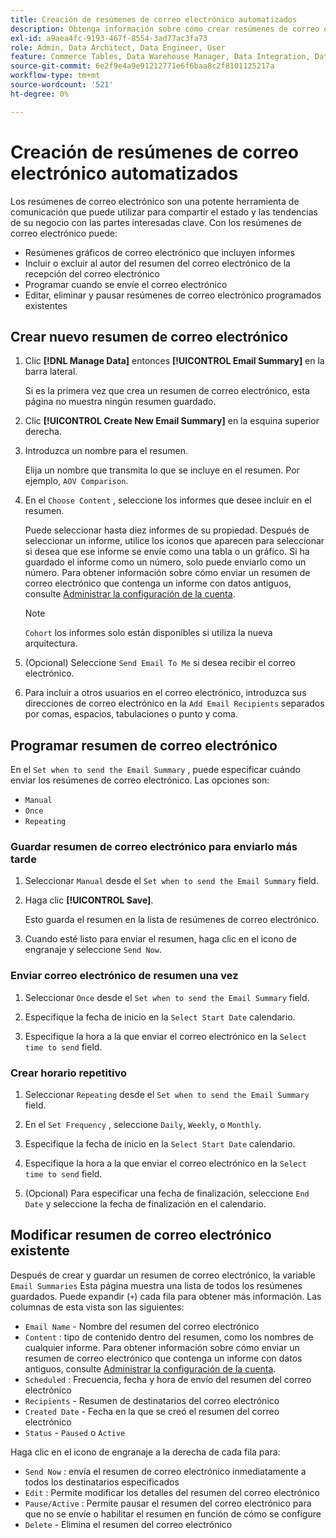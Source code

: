 ```yaml
---
title: Creación de resúmenes de correo electrónico automatizados
description: Obtenga información sobre cómo crear resúmenes de correo electrónico automatizados.
exl-id: a9aea4fc-9193-467f-8554-3ad77ac3fa73
role: Admin, Data Architect, Data Engineer, User
feature: Commerce Tables, Data Warehouse Manager, Data Integration, Data Import/Export
source-git-commit: 6e2f9e4a9e91212771e6f6baa8c2f8101125217a
workflow-type: tm+mt
source-wordcount: '521'
ht-degree: 0%

---
```


# Creación de resúmenes de correo electrónico automatizados

Los resúmenes de correo electrónico son una potente herramienta de comunicación que puede utilizar para compartir el estado y las tendencias de su negocio con las partes interesadas clave. Con los resúmenes de correo electrónico puede:

* Resúmenes gráficos de correo electrónico que incluyen informes
* Incluir o excluir al autor del resumen del correo electrónico de la recepción del correo electrónico
* Programar cuando se envíe el correo electrónico
* Editar, eliminar y pausar resúmenes de correo electrónico programados existentes

## Crear nuevo resumen de correo electrónico

1. Clic **[!DNL Manage Data]** entonces **[!UICONTROL Email Summary]** en la barra lateral.

   Si es la primera vez que crea un resumen de correo electrónico, esta página no muestra ningún resumen guardado.

1. Clic **[!UICONTROL Create New Email Summary]** en la esquina superior derecha.

1. Introduzca un nombre para el resumen.

   Elija un nombre que transmita lo que se incluye en el resumen. Por ejemplo, `AOV Comparison`.

1. En el `Choose Content` , seleccione los informes que desee incluir en el resumen.

   Puede seleccionar hasta diez informes de su propiedad. Después de seleccionar un informe, utilice los iconos que aparecen para seleccionar si desea que ese informe se envíe como una tabla o un gráfico. Si ha guardado el informe como un número, solo puede enviarlo como un número. Para obtener información sobre cómo enviar un resumen de correo electrónico que contenga un informe con datos antiguos, consulte [Administrar la configuración de la cuenta](../../administrator/account-management/managing-account-settings.md).

   >[!NOTE]
   >
   >`Cohort` los informes solo están disponibles si utiliza la nueva arquitectura.

1. (Opcional) Seleccione `Send Email To Me` si desea recibir el correo electrónico.

1. Para incluir a otros usuarios en el correo electrónico, introduzca sus direcciones de correo electrónico en la `Add Email Recipients` separados por comas, espacios, tabulaciones o punto y coma.

## Programar resumen de correo electrónico

En el `Set when to send the Email Summary` , puede especificar cuándo enviar los resúmenes de correo electrónico. Las opciones son:

* `Manual`
* `Once`
* `Repeating`

### Guardar resumen de correo electrónico para enviarlo más tarde

1. Seleccionar `Manual` desde el `Set when to send the Email Summary` field.

1. Haga clic **[!UICONTROL Save]**.

   Esto guarda el resumen en la lista de resúmenes de correo electrónico.

1. Cuando esté listo para enviar el resumen, haga clic en el icono de engranaje y seleccione `Send Now`.

### Enviar correo electrónico de resumen una vez

1. Seleccionar `Once` desde el `Set when to send the Email Summary` field.

1. Especifique la fecha de inicio en la `Select Start Date` calendario.

1. Especifique la hora a la que enviar el correo electrónico en la `Select time to send` field.

### Crear horario repetitivo

1. Seleccionar `Repeating` desde el `Set when to send the Email Summary` field.

1. En el `Set Frequency` , seleccione `Daily`, `Weekly`, o `Monthly`.

1. Especifique la fecha de inicio en la `Select Start Date` calendario.

1. Especifique la hora a la que enviar el correo electrónico en la `Select time to send` field.

1. (Opcional) Para especificar una fecha de finalización, seleccione `End Date` y seleccione la fecha de finalización en el calendario.

## Modificar resumen de correo electrónico existente

Después de crear y guardar un resumen de correo electrónico, la variable `Email Summaries` Esta página muestra una lista de todos los resúmenes guardados. Puede expandir (`+`) cada fila para obtener más información. Las columnas de esta vista son las siguientes:

* `Email Name` - Nombre del resumen del correo electrónico
* `Content` : tipo de contenido dentro del resumen, como los nombres de cualquier informe. Para obtener información sobre cómo enviar un resumen de correo electrónico que contenga un informe con datos antiguos, consulte [Administrar la configuración de la cuenta](../../administrator/account-management/managing-account-settings.md).
* `Scheduled` : Frecuencia, fecha y hora de envío del resumen del correo electrónico
* `Recipients` - Resumen de destinatarios del correo electrónico
* `Created Date` - Fecha en la que se creó el resumen del correo electrónico
* `Status` - `Paused` o `Active`

Haga clic en el icono de engranaje a la derecha de cada fila para:

* `Send Now` : envía el resumen de correo electrónico inmediatamente a todos los destinatarios especificados
* `Edit` : Permite modificar los detalles del resumen del correo electrónico
* `Pause/Active` : Permite pausar el resumen del correo electrónico para que no se envíe o habilitar el resumen en función de cómo se configure
* `Delete` - Elimina el resumen del correo electrónico
